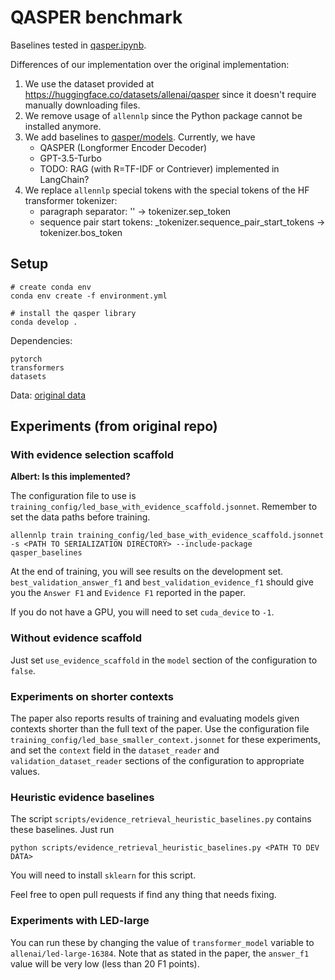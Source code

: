 # QASPER benchmark

Baselines tested in [qasper.ipynb](qasper.ipynb).

Differences of our implementation over the original implementation:
1. We use the dataset provided at https://huggingface.co/datasets/allenai/qasper since it doesn't require manually downloading files.
2. We remove usage of `allennlp` since the Python package cannot be installed anymore.
3. We add baselines to [qasper/models](qasper/models/). Currently, we have
    - QASPER (Longformer Encoder Decoder)
    - GPT-3.5-Turbo
    - TODO: RAG (with R=TF-IDF or Contriever) implemented in LangChain?
4. We replace `allennlp` special tokens with the special tokens of the HF transformer tokenizer:
    - paragraph separator: '</s>' -> tokenizer.sep_token
    - sequence pair start tokens: _tokenizer.sequence_pair_start_tokens -> tokenizer.bos_token

## Setup

```
# create conda env
conda env create -f environment.yml

# install the qasper library
conda develop .
```

Dependencies:
```
pytorch
transformers
datasets
```

Data: [original data](https://allenai.org/data/qasper)

## Experiments (from original repo)

### With evidence selection scaffold

**Albert: Is this implemented?**

The configuration file to use is `training_config/led_base_with_evidence_scaffold.jsonnet`. Remember to set the data paths before training.

```
allennlp train training_config/led_base_with_evidence_scaffold.jsonnet -s <PATH TO SERIALIZATION DIRECTORY> --include-package qasper_baselines
```

At the end of training, you will see results on the development set. `best_validation_answer_f1` and `best_validation_evidence_f1` should give you the `Answer F1` and `Evidence F1` reported in the paper.

If you do not have a GPU, you will need to set `cuda_device` to `-1`.


### Without evidence scaffold

Just set `use_evidence_scaffold` in the `model` section of the configuration to `false`.


### Experiments on shorter contexts

The paper also reports results of training and evaluating models given contexts shorter than the full text of the paper. Use the configuration file `training_config/led_base_smaller_context.jsonnet` for these experiments, and set the `context` field in the `dataset_reader` and `validation_dataset_reader` sections of the configuration to appropriate values. 

### Heuristic evidence baselines

The script `scripts/evidence_retrieval_heuristic_baselines.py` contains these baselines. Just run

```
python scripts/evidence_retrieval_heuristic_baselines.py <PATH TO DEV DATA>
```

You will need to install `sklearn` for this script.

Feel free to open pull requests if find any thing that needs fixing.

### Experiments with LED-large

You can run these by changing the value of `transformer_model` variable to `allenai/led-large-16384`. Note that as stated in the paper, the `answer_f1` value will be very low (less than 20 F1 points).
